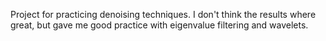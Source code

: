 Project for practicing denoising techniques. 
I don't think the results where great, but gave me good practice with eigenvalue filtering and wavelets.
